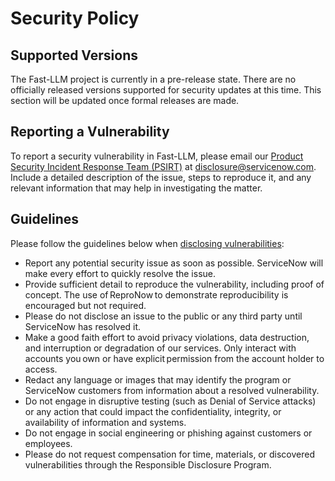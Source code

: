 # Security Policy

## Supported Versions

The Fast-LLM project is currently in a pre-release state. There are no officially released versions supported for security updates at this time. This section will be updated once formal releases are made.

<!-- | Version | Supported          |
| ------- | ------------------ |
| 0.1.x   | :white_check_mark: |
| < 0.1.0 | :x:                | -->

## Reporting a Vulnerability

To report a security vulnerability in Fast-LLM, please email our [Product Security Incident Response Team (PSIRT)](https://securitylab.servicenow.com) at [disclosure@servicenow.com](mailto:disclosure@servicenow.com). Include a detailed description of the issue, steps to reproduce it, and any relevant information that may help in investigating the matter.

## Guidelines

Please follow the guidelines below when [disclosing vulnerabilities](https://www.servicenow.com/company/trust/privacy/responsible-disclosure.html):

- Report any potential security issue as soon as possible. ServiceNow will make every effort to quickly resolve the issue.
- Provide sufficient detail to reproduce the vulnerability, including proof of concept. The use of ReproNow to demonstrate reproducibility is encouraged but not required.
- Please do not disclose an issue to the public or any third party until ServiceNow has resolved it.
- Make a good faith effort to avoid privacy violations, data destruction, and interruption or degradation of our services. Only interact with accounts you own or have explicit permission from the account holder to access.
- Redact any language or images that may identify the program or ServiceNow customers from information about a resolved vulnerability.
- Do not engage in disruptive testing (such as Denial of Service attacks) or any action that could impact the confidentiality, integrity, or availability of information and systems.
- Do not engage in social engineering or phishing against customers or employees.
- Please do not request compensation for time, materials, or discovered vulnerabilities through the Responsible Disclosure Program.
